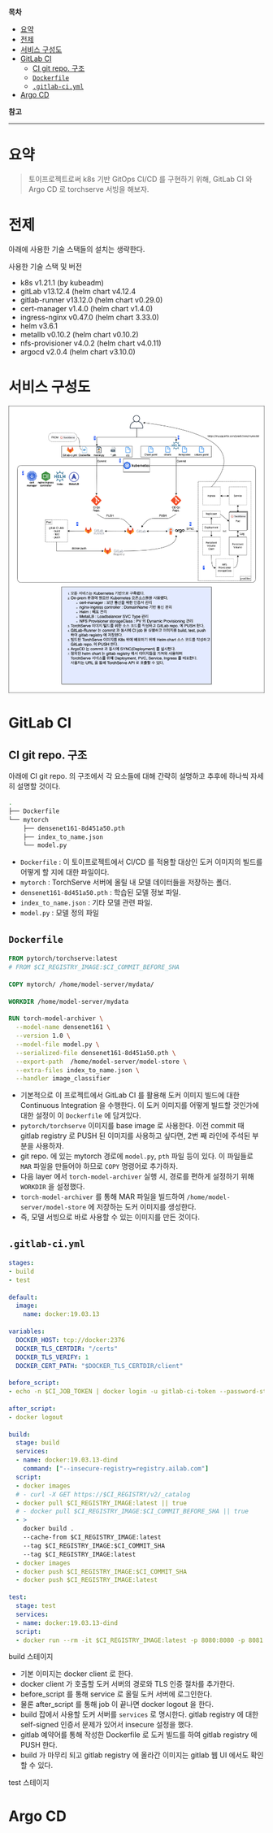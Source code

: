 **목차**

- [요약](#요약)
- [전제](#전제)
- [서비스 구성도](#서비스-구성도)
- [GitLab CI](#gitlab-ci)
  - [CI git repo. 구조](#ci-git-repo-구조)
  - [`Dockerfile`](#dockerfile)
  - [`.gitlab-ci.yml`](#gitlab-ciyml)
- [Argo CD](#argo-cd)

**참고**

---

# 요약

> 토이프로젝트로써 k8s 기반 GitOps CI/CD 를 구현하기 위해, GitLab CI 와 Argo CD 로 torchserve 서빙을 해보자.

# 전제

아래에 사용한 기술 스택들의 설치는 생략한다.

사용한 기술 스택 및 버전

- k8s v1.21.1 (by kubeadm)
- gitLab v13.12.4 (helm chart v4.12.4
- gitlab-runner v13.12.0 (helm chart v0.29.0)
- cert-manager v1.4.0 (helm chart v1.4.0)
- ingress-nginx v0.47.0 (helm chart 3.33.0)
- helm v3.6.1
- metallb v0.10.2 (helm chart v0.10.2)
- nfs-provisioner v4.0.2 (helm chart v4.0.11)
- argocd v2.0.4 (helm chart v3.10.0)

# 서비스 구성도

![](./torchserve%20gitops%20CICD%20서비스%20구성도.png)

# GitLab CI

## CI git repo. 구조

아래에 CI git repo. 의 구조에서 각 요소들에 대해 간략히 설명하고 추후에 하나씩 자세히 설명할 것이다.

``` bash
.
├── Dockerfile
└── mytorch
    ├── densenet161-8d451a50.pth
    ├── index_to_name.json
    └── model.py
```

- `Dockerfile` : 이 토이프로젝트에서 CI/CD 를 적용할 대상인 도커 이미지의 빌드를 어떻게 할 지에 대한 파일이다.
- `mytorch` : TorchServe 서버에 올릴 내 모델 데이터들을 저장하는 폴더.
- `densenet161-8d451a50.pth` : 학습된 모델 정보 파일.
- `index_to_name.json` : 기타 모델 관련 파일.
- `model.py` : 모델 정의 파일

## `Dockerfile`

``` dockerfile
FROM pytorch/torchserve:latest
# FROM $CI_REGISTRY_IMAGE:$CI_COMMIT_BEFORE_SHA

COPY mytorch/ /home/model-server/mydata/

WORKDIR /home/model-server/mydata

RUN torch-model-archiver \
  --model-name densenet161 \
  --version 1.0 \
  --model-file model.py \
  --serialized-file densenet161-8d451a50.pth \
  --export-path  /home/model-server/model-store \
  --extra-files index_to_name.json \
  --handler image_classifier 

```

- 기본적으로 이 프로젝트에서 GitLab CI 를 활용해 도커 이미지 빌드에 대한 Continuous Integration 을 수행한다. 이 도커 이미지를 어떻게 빌드할 것인가에 대한 설정이 이 `Dockerfile` 에 담겨있다.
- `pytorch/torchserve` 이미지를 base image 로 사용한다. 이전 commit 때 gitlab registry 로 PUSH 된 이미지를 사용하고 싶다면, 2번 째 라인에 주석된 부분을 사용하자.
- git repo. 에 있는 mytorch 경로에 `model.py`, `pth` 파일 등이 있다. 이 파일들로 `MAR` 파일을 만들어야 하므로 `COPY` 명령어로 추가하자.
- 다음 layer 에서 `torch-model-archiver` 실행 시, 경로를 편하게 설정하기 위해 `WORKDIR` 을 설정했다.
- `torch-model-archiver` 를 통해 MAR 파일을 빌드하여 `/home/model-server/model-store` 에 저장하는 도커 이미지를 생성한다.
- 즉, 모델 서빙으로 바로 사용할 수 있는 이미지를 만든 것이다.

## `.gitlab-ci.yml`

``` yaml
stages:
- build
- test

default:
  image:
    name: docker:19.03.13

variables:
  DOCKER_HOST: tcp://docker:2376
  DOCKER_TLS_CERTDIR: "/certs"
  DOCKER_TLS_VERIFY: 1
  DOCKER_CERT_PATH: "$DOCKER_TLS_CERTDIR/client"

before_script:
- echo -n $CI_JOB_TOKEN | docker login -u gitlab-ci-token --password-stdin $CI_REGISTRY

after_script:
- docker logout

build:
  stage: build
  services:
  - name: docker:19.03.13-dind
    command: ["--insecure-registry=registry.ailab.com"]
  script:
  - docker images
  # - curl -X GET https://$CI_REGISTRY/v2/_catalog
  - docker pull $CI_REGISTRY_IMAGE:latest || true
  # - docker pull $CI_REGISTRY_IMAGE:$CI_COMMIT_BEFORE_SHA || true
  - >
    docker build .
    --cache-from $CI_REGISTRY_IMAGE:latest 
    --tag $CI_REGISTRY_IMAGE:$CI_COMMIT_SHA 
    --tag $CI_REGISTRY_IMAGE:latest
  - docker images
  - docker push $CI_REGISTRY_IMAGE:$CI_COMMIT_SHA
  - docker push $CI_REGISTRY_IMAGE:latest

test:
  stage: test
  services:
  - name: docker:19.03.13-dind
  script:
  - docker run --rm -it $CI_REGISTRY_IMAGE:latest -p 8080:8080 -p 8081:8081 -p 8082:8082 -p 7070:7070 -p 7071:7071 /bin/bash -c curl http://localhost:8080/ping
```

build 스테이지

- 기본 이미지는 docker client 로 한다.
- docker client 가 호출할 도커 서버의 경로와 TLS 인증 절차를 추가한다.
- before_script 를 통해 service 로 올릴 도커 서버에 로그인한다.
- 물론 after_script 를 통해 job 이 끝나면 docker logout 을 한다.
- build 잡에서 사용할 도커 서버를 `services` 로 명시한다. gitlab registry 에 대한 self-signed 인증서 문제가 있어서 insecure 설정을 했다.
- gitlab 예약어를 통해 작성한 Dockerfile 로 도커 빌드를 하여 gitlab registry 에 PUSH 한다.
- build 가 마무리 되고 gitlab registry 에 올라간 이미지는 gitlab 웹 UI 에서도 확인할 수 있다.

test 스테이지

# Argo CD